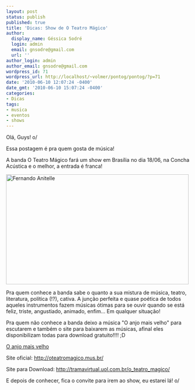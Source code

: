 ```yaml
---
layout: post
status: publish
published: true
title: 'Dicas: Show de O Teatro Mágico'
author:
  display_name: Géssica Sodré
  login: admin
  email: gnsodre@gmail.com
  url: ''
author_login: admin
author_email: gnsodre@gmail.com
wordpress_id: 71
wordpress_url: http://localhost/~volmer/pontog/pontog/?p=71
date: '2010-06-10 12:07:24 -0400'
date_gmt: '2010-06-10 15:07:24 -0400'
categories:
- Dicas
tags:
- musica
- eventos
- shows
---
```

<p>Olá, Guys! o/</p>
<p>Essa postagem é pra quem gosta de música!</p>
<p>A banda O Teatro Mágico fará um show em Brasília no dia 18/06, na Concha Acústica e o melhor, a entrada é franca!</p>
<p><a href="http://nucleopc.files.wordpress.com/2009/11/oteatromagico.jpg"><img class="aligncenter" title="O Teatro Mágico" src="http://nucleopc.files.wordpress.com/2009/11/oteatromagico.jpg" alt="Fernando Anitelle" width="500" height="300" /></a></p>
<p>Pra quem conhece a banda sabe o quanto a sua mistura de música, teatro, literatura, política (!?), cativa. A junção perfeita e quase poética de todos aqueles instrumentos fazem músicas ótimas para se ouvir quando se está feliz, triste, angustiado, animado, enfim... Em qualquer situação!</p>
<p>Pra quem não conhece a banda deixo a música "O anjo mais velho" para escutarem e também o site para baixarem as músicas, afinal eles disponibilizam todas para download gratuito!!!! ;D</p>
<p><a href="http://localhost/~volmer/pontog/pontog/wp-content/uploads/2010/06/O_Teatro_Mgico_-_O_anjo_mais_v.mp3">O anjo mais velho</a></p>
<p>Site oficial: <a href="http://oteatromagico.mus.br/">http://oteatromagico.mus.br/</a></p>
<p>Site para Download: <a href="http://tramavirtual.uol.com.br/o_teatro_magico/">http://tramavirtual.uol.com.br/o_teatro_magico/</a></p>
<p>E depois de conhecer, fica o convite para irem ao show, eu estarei lá! o/</p>
